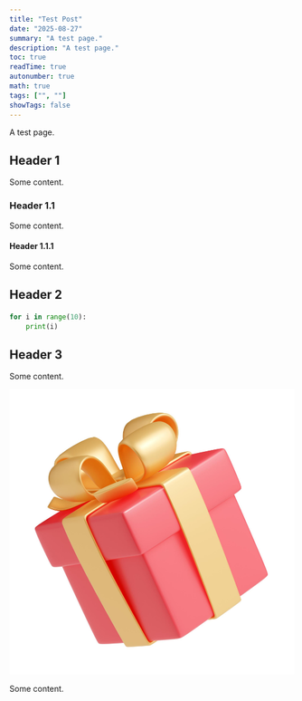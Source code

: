 ```yaml
---
title: "Test Post"
date: "2025-08-27"
summary: "A test page."
description: "A test page."
toc: true
readTime: true
autonumber: true
math: true
tags: ["", ""]
showTags: false
---
```


A test page.

## Header 1

Some content.

### Header 1.1

Some content.

#### Header 1.1.1

Some content.

## Header 2

```python
for i in range(10):
    print(i)
```

## Header 3

Some content.

![A present box](15904.jpg)

Some content.